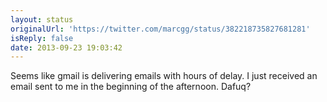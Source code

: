 ```yaml
---
layout: status
originalUrl: 'https://twitter.com/marcgg/status/382218735827681281'
isReply: false
date: 2013-09-23 19:03:42
---
```


Seems like gmail is delivering emails with hours of delay. I just received an email sent to me in the beginning of the afternoon. Dafuq?
